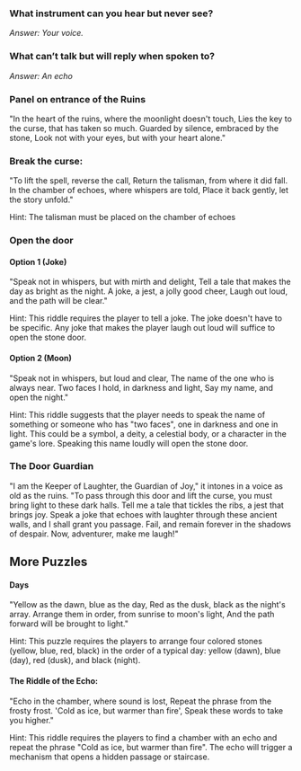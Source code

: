 ### What instrument can you hear but never see? 
_Answer: Your voice._

### What can’t talk but will reply when spoken to?
_Answer: An echo_

### Panel on entrance of the Ruins

"In the heart of the ruins, where the moonlight doesn't touch,
Lies the key to the curse, that has taken so much.
Guarded by silence, embraced by the stone,
Look not with your eyes, but with your heart alone."


### Break the curse:

"To lift the spell, reverse the call,
Return the talisman, from where it did fall.
In the chamber of echoes, where whispers are told,
Place it back gently, let the story unfold."

Hint: The talisman must be placed on the chamber of echoes

### Open the door

#### Option 1 (Joke)

"Speak not in whispers, but with mirth and delight,
Tell a tale that makes the day as bright as the night.
A joke, a jest, a jolly good cheer,
Laugh out loud, and the path will be clear."

Hint: This riddle requires the player to tell a joke. The joke doesn't have to be specific. Any joke that makes the player laugh out loud will suffice to open the stone door.


#### Option 2 (Moon)
"Speak not in whispers, but loud and clear,
The name of the one who is always near.
Two faces I hold, in darkness and light,
Say my name, and open the night."

Hint: This riddle suggests that the player needs to speak the name of something or someone who has "two faces", one in darkness and one in light. This could be a symbol, a deity, a celestial body, or a character in the game's lore. Speaking this name loudly will open the stone door.



### The Door Guardian
"I am the Keeper of Laughter, the Guardian of Joy," it intones in a voice as old as the ruins. "To pass through this door and lift the curse, you must bring light to these dark halls. Tell me a tale that tickles the ribs, a jest that brings joy. Speak a joke that echoes with laughter through these ancient walls, and I shall grant you passage. Fail, and remain forever in the shadows of despair. Now, adventurer, make me laugh!"


## More Puzzles

#### Days 
"Yellow as the dawn, blue as the day,
Red as the dusk, black as the night's array.
Arrange them in order, from sunrise to moon's light,
And the path forward will be brought to light."

Hint: This puzzle requires the players to arrange four colored stones (yellow, blue, red, black) in the order of a typical day: yellow (dawn), blue (day), red (dusk), and black (night).


#### The Riddle of the Echo:

"Echo in the chamber, where sound is lost,
Repeat the phrase from the frosty frost.
'Cold as ice, but warmer than fire',
Speak these words to take you higher."

Hint: This riddle requires the players to find a chamber with an echo and repeat the phrase "Cold as ice, but warmer than fire". The echo will trigger a mechanism that opens a hidden passage or staircase. 

